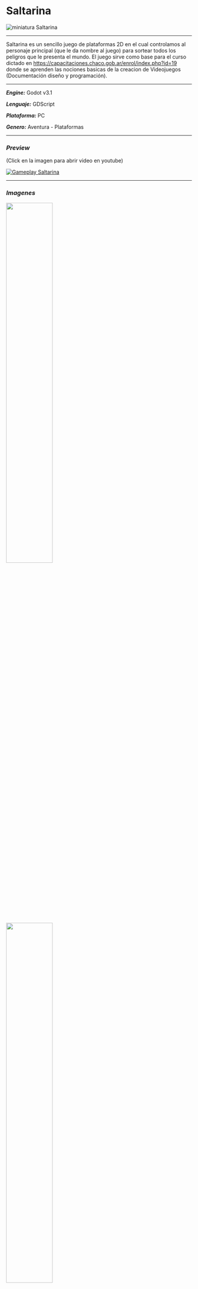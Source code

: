 # Saltarina
![miniatura Saltarina](https://user-images.githubusercontent.com/22348284/113366572-fbab8500-932f-11eb-9e83-3f6b02987cd1.jpg)
***
Saltarina es un sencillo juego de plataformas 2D en el cual controlamos al personaje principal (que le da nombre al juego) para sortear todos los peligros que le presenta el mundo.
El juego sirve como base para el curso dictado en <https://capacitaciones.chaco.gob.ar/enrol/index.php?id=19> donde se aprenden las nociones basicas de la creacion de Videojuegos (Documentación diseño y programación).
***
***Engine:*** Godot v3.1

***Lenguaje:*** GDScript

***Plataforma:*** PC

***Genero:*** Aventura - Plataformas
***
### ***Preview***
(Click en la imagen para abrir video en youtube)

[![Gameplay Saltarina](https://img.youtube.com/vi/5rPOwfvy6d4/0.jpg)](https://www.youtube.com/watch?v=5rPOwfvy6d4)
***
### ***Imagenes***

<img src="https://user-images.githubusercontent.com/22348284/113461222-1a725000-93f2-11eb-9383-0b1db5eb8d4b.gif" width=50% height=50%/>

<img src="https://user-images.githubusercontent.com/22348284/113461224-1d6d4080-93f2-11eb-9162-bfd0898aba8a.gif" width=50% height=50%/>

<img src="https://user-images.githubusercontent.com/22348284/113461227-1e9e6d80-93f2-11eb-9969-734f47ca1f9a.gif" width=50% height=50%/>

<img src="https://user-images.githubusercontent.com/22348284/113461229-1fcf9a80-93f2-11eb-8ee2-5740a6206930.gif" width=50% height=50%/>
